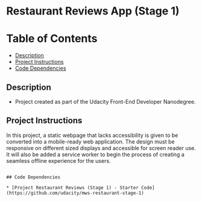 Restaurant Reviews App (Stage 1)
===============================

# Table of Contents

* [Description](#description)
* [Project Instructions](#project-instructions)
* [Code Dependencies](#code-dependencies)

## Description

* Project created as part of the Udacity Front-End Developer Nanodegree.

## Project Instructions

In this project, a static webpage that lacks accessibility is given to be converted into a mobile-ready web application. The design  must be responsive on different sized displays and accessible for screen reader use. It will also be added a service worker to begin the process of creating a seamless offline experience for the users.
  ```

## Code Dependencies

* [Project Restaurant Reviews (Stage 1) - Starter Code](https://github.com/udacity/mws-restaurant-stage-1)
